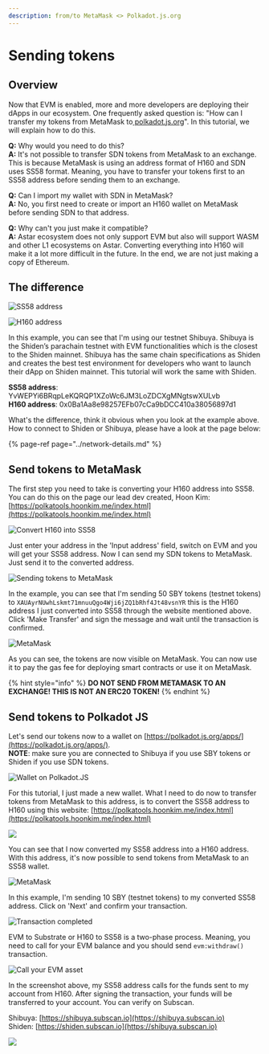 ```yaml
---
description: from/to MetaMask <> Polkadot.js.org
---
```


# Sending tokens

## Overview

Now that EVM is enabled, more and more developers are deploying their dApps in our ecosystem. One frequently asked question is: "How can I transfer my tokens from MetaMask to[ polkadot.js.org](https://polkadot.js.org/apps/)". In this tutorial, we will explain how to do this.

**Q:** Why would you need to do this?  
**A:** It's not possible to transfer SDN tokens from MetaMask to an exchange. This is because MetaMask is using an address format of H160 and SDN uses SS58 format. Meaning, you have to transfer your tokens first to an SS58 address before sending them to an exchange.

**Q:** Can I import my wallet with SDN in MetaMask?  
**A:** No, you first need to create or import an H160 wallet on MetaMask before sending SDN to that address.

**Q:** Why can't you just make it compatible?  
**A:** Astar ecosystem does not only support EVM but also will support WASM and other L1 ecosystems on Astar. Converting everything into H160 will make it a lot more difficult in the future. In the end, we are not just making a copy of Ethereum.

## The difference

![SS58 address](../../.gitbook/assets/image%20%2891%29.png)

![H160 address](../../.gitbook/assets/image%20%2892%29.png)

In this example, you can see that I'm using our testnet Shibuya. Shibuya is the Shiden’s parachain testnet with EVM functionalities which is the closest to the Shiden mainnet. Shibuya has the same chain specifications as Shiden and creates the best test environment for developers who want to launch their dApp on Shiden mainnet. This tutorial will work the same with Shiden. 

**SS58 address**: YvWEPYi6BRqpLeKQRQP1XZoWc6JM3LoZDCXgMNgtswXULvb  
**H160 address**: 0x0Ba1Aa8e98257EFb07cCa9bDCC410a38056897d1

What's the difference, think it obvious when you look at the example above.   
How to connect to Shiden or Shibuya, please have a look at the page below:

{% page-ref page="../network-details.md" %}

## Send tokens to MetaMask

The first step you need to take is converting your H160 address into SS58. You can do this on the page our lead dev created, Hoon Kim: [https://polkatools.hoonkim.me/index.html](https://polkatools.hoonkim.me/index.html)

![Convert H160 into SS58](../../.gitbook/assets/image%20%2890%29.png)

Just enter your address in the 'Input address' field, switch on EVM and you will get your SS58 address. Now I can send my SDN tokens to MetaMask. Just send it to the converted address.

![Sending tokens to MetaMask](../../.gitbook/assets/image%20%2894%29.png)

In the example, you can see that I'm sending 50 SBY tokens \(testnet tokens\) to `XAUAyrNUwhLskmt71mnuuQgo4Wji6jZQ1bRhf4Jt48vsnYR` this is the H160 address I just converted into SS58 through the website mentioned above. Click 'Make Transfer' and sign the message and wait until the transaction is confirmed. 

![MetaMask](../../.gitbook/assets/image%20%2893%29.png)

As you can see, the tokens are now visible on MetaMask. You can now use it to pay the gas fee for deploying smart contracts or use it on MetaMask. 

{% hint style="info" %}
**DO NOT SEND FROM METAMASK TO AN EXCHANGE! THIS IS NOT AN ERC20 TOKEN!**
{% endhint %}

## Send tokens to Polkadot JS

Let's send our tokens now to a wallet on [https://polkadot.js.org/apps/](https://polkadot.js.org/apps/).  
**NOTE**: make sure you are connected to Shibuya if you use SBY tokens or Shiden if you use SDN tokens.

![Wallet on Polkadot.JS](../../.gitbook/assets/image%20%2889%29.png)

For this tutorial, I just made a new wallet. What I need to do now to transfer tokens from MetaMask to this address, is to convert the SS58 address to H160 using this website: [https://polkatools.hoonkim.me/index.html](https://polkatools.hoonkim.me/index.html)

![](../../.gitbook/assets/image%20%2887%29.png)

You can see that I now converted my SS58 address into a H160 address. With this address, it's now possible to send tokens from MetaMask to an SS58 wallet.

![MetaMask](../../.gitbook/assets/image%20%2884%29.png)

In this example, I'm sending 10 SBY \(testnet tokens\) to my converted SS58 address. Click on 'Next' and confirm your transaction. 

![Transaction completed](../../.gitbook/assets/image%20%2883%29.png)

EVM to Substrate or H160 to SS58 is a two-phase process. Meaning, you need to call for your EVM balance and you should send `evm:withdraw()` transaction.

![Call your EVM asset](../../.gitbook/assets/image%20%2886%29.png)

In the screenshot above, my SS58 address calls for the funds sent to my account from H160. After signing the transaction, your funds will be transferred to your account. You can verify on Subscan.

Shibuya: [https://shibuya.subscan.io](https://shibuya.subscan.io)  
Shiden: [https://shiden.subscan.io](https://shibuya.subscan.io)

![](../../.gitbook/assets/image%20%2885%29.png)

